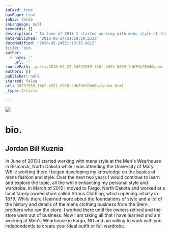 ```yaml
---
inFeed: true
hasPage: true
inNav: false
inLanguage: null
keywords: []
description: " In June of 2013 I started working with mens style at the Men's Wearhouse in Bismarck, North Dakota while I was attending the University of Mary. While working there I began developing my knowledge on the basics of mens fashion and style. Over the next two years I would continue to learn and explore the topic, all the while enhancing my personal style and wardrobe. In March of 2015 I moved to Fargo, North Dakota and worked at a local family owned store called Straus Clothing, which opening initially in 1879. While there I learned more about the foundations of style and a lot of the history and details of the mens clothing business from the Stern brothers who ran the store. I worked there until the owners retired and the store went out of business. Now I am taking all that I have learned and am working at Men's Wearhouse in Fargo, ND and am willing to work with you independently to create your ideal outfit or full wardrobe."
datePublished: '2016-05-24T21:18:19.253Z'
dateModified: '2016-05-24T21:13:35.801Z'
title: 'bio. '
author:
  - name: ''
    url: ''
sourcePath: _posts/2016-02-27-2d737559-f66f-4921-8029-2db70b709d6b.md
authors: []
publisher: null
starred: false
url: 2d737559-f66f-4921-8029-2db70b709d6b/index.html
_type: Article

---
```

![](https://the-grid-user-content.s3-us-west-2.amazonaws.com/82e9822f-855d-4a64-b446-6e4d7e815126.jpg)

# bio. 

## Jordan Bill Kuznia 

In June of 2013 I started working with mens style at the Men's Wearhouse in Bismarck, North Dakota while I was attending the University of Mary. While working there I began developing my knowledge on the basics of mens fashion and style. Over the next two years I would continue to learn and explore the topic, all the while enhancing my personal style and wardrobe. In March of 2015 I moved to Fargo, North Dakota and worked at a local family owned store called Straus Clothing, which opening initially in 1879\. While there I learned more about the foundations of style and a lot of the history and details of the mens clothing business from the Stern brothers who ran the store. I worked there until the owners retired and the store went out of business. Now I am taking all that I have learned and am working at Men's Wearhouse in Fargo, ND and am willing to work with you independently to create your ideal outfit or full wardrobe.